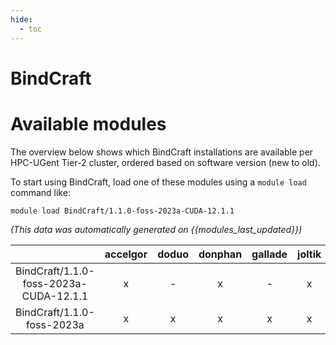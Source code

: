 ```yaml
---
hide:
  - toc
---
```


BindCraft
=========

# Available modules


The overview below shows which BindCraft installations are available per HPC-UGent Tier-2 cluster, ordered based on software version (new to old).

To start using BindCraft, load one of these modules using a `module load` command like:

```shell
module load BindCraft/1.1.0-foss-2023a-CUDA-12.1.1
```

*(This data was automatically generated on {{modules_last_updated}})*

| |accelgor|doduo|donphan|gallade|joltik|litleo|shinx|
| :---: | :---: | :---: | :---: | :---: | :---: | :---: | :---: |
|BindCraft/1.1.0-foss-2023a-CUDA-12.1.1|x|-|x|-|x|x|-|
|BindCraft/1.1.0-foss-2023a|x|x|x|x|x|x|x|
